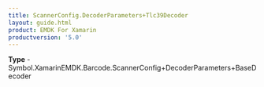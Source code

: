 ```yaml
---
title: ScannerConfig.DecoderParameters+Tlc39Decoder
layout: guide.html
product: EMDK For Xamarin 
productversion: '5.0' 
---
```



**Type** - Symbol.XamarinEMDK.Barcode.ScannerConfig+DecoderParameters+BaseDecoder

